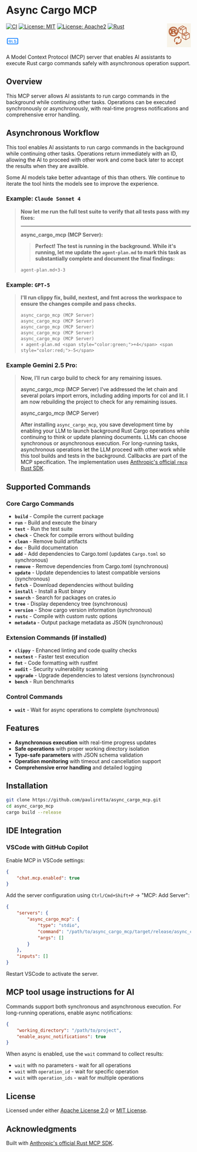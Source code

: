 # Async Cargo MCP

<img src="./assets/async-cargo-mcp-logo.png" height="65" align="right" alt="Async Cargo MCP Logo"/>

[![CI](https://github.com/paulirotta/async_cargo_mcp/actions/workflows/rust.yml/badge.svg)](https://github.com/paulirotta/async_cargo_mcp/actions/workflows/rust.yml)
[![License: MIT](https://img.shields.io/badge/License-MIT-yellow.svg)](https://opensource.org/licenses/MIT)
[![License: Apache2](https://img.shields.io/badge/License-Apache2.0-yellow.svg)](https://opensource.org/license/apache-2-0)
[![Rust](https://img.shields.io/badge/rust-1.70%2B-blue.svg)](https://www.rust-lang.org/)

<a href="https://github.com/paulirotta/async_cargo_mcp/security/code-scanning">
    <img src="assets/codeql.svg" height="35" alt="CodeQL Static Analysis"/>
<a>

A Model Context Protocol (MCP) server that enables AI assistants to execute Rust cargo commands safely with asynchronous operation support.

## Overview

This MCP server allows AI assistants to run cargo commands in the background while continuing other tasks. Operations can be executed synchronously or asynchronously, with real-time progress notifications and comprehensive error handling.

## Asynchronous Workflow

This tool enables AI assistants to run cargo commands in the background while continuing other tasks. Operations return immediately with an ID, allowing the AI to proceed with other work and come back later to accept the results when they are availble.

Some AI models take better advantage of this than others. We continue to iterate the tool hints the models see to improve the experience.

### Example: `Claude Sonnet 4`

> **Now let me run the full test suite to verify that all tests pass with my fixes:**
>
> ---
>
> **async_cargo_mcp (MCP Server):**
> > **Perfect! The test is running in the background. While it's running, let me update the `agent-plan.md` to mark this task as substantially complete and document the final findings:**
>
> ```
> agent-plan.md+3-3
> ```

### Example: `GPT-5`

> 
> **I'll run clippy fix, build, nextest, and fmt across the workspace to ensure the changes compile and pass checks.**
>
> ```
> async_cargo_mcp (MCP Server)
> async_cargo_mcp (MCP Server)
> async_cargo_mcp (MCP Server)
> async_cargo_mcp (MCP Server)
> async_cargo_mcp (MCP Server)  
> ⬇️ agent-plan.md <span style="color:green;">+4</span> <span style="color:red;">-5</span>

### Example Gemini 2.5 Pro:

> Now, I'll run cargo build to check for any remaining issues.
> 
> async_cargo_mcp (MCP Server)
> I've addressed the let chain and several polars import errors, including adding imports for col and lit. I am now rebuilding the project to check for any remaining issues.
> 
> async_cargo_mcp (MCP Server)
> 
> After installing `async_cargo_mcp`, you save development time by enabling your LLM to launch background Rust Cargo operations while continuing to think or update planning documents. LLMs can choose synchronous or asynchronous execution. For long-running tasks, asynchronous operations let the LLM proceed with other work while this tool builds and tests in the background. Callbacks are part of the MCP specification. The implementation uses [Anthropic's official `rmcp` Rust SDK](https://github.com/modelcontextprotocol/rust-sdk).

## Supported Commands

### Core Cargo Commands
- **`build`** - Compile the current package
- **`run`** - Build and execute the binary  
- **`test`** - Run the test suite
- **`check`** - Check for compile errors without building
- **`clean`** - Remove build artifacts
- **`doc`** - Build documentation
- **`add`** - Add dependencies to Cargo.toml (updates `Cargo.toml` so synchronous)
- **`remove`** - Remove dependencies from Cargo.toml (synchronous)
- **`update`** - Update dependencies to latest compatible versions (synchronous)
- **`fetch`** - Download dependencies without building
- **`install`** - Install a Rust binary
- **`search`** - Search for packages on crates.io
- **`tree`** - Display dependency tree (synchronous)
- **`version`** - Show cargo version information (synchronous)
- **`rustc`** - Compile with custom rustc options
- **`metadata`** - Output package metadata as JSON (synchronous)

### Extension Commands (if installed)
- **`clippy`** - Enhanced linting and code quality checks
- **`nextest`** - Faster test execution
- **`fmt`** - Code formatting with rustfmt
- **`audit`** - Security vulnerability scanning
- **`upgrade`** - Upgrade dependencies to latest versions (synchronous)
- **`bench`** - Run benchmarks

### Control Commands
- **`wait`** - Wait for async operations to complete (synchronous)

## Features

- **Asynchronous execution** with real-time progress updates
- **Safe operations** with proper working directory isolation
- **Type-safe parameters** with JSON schema validation
- **Operation monitoring** with timeout and cancellation support
- **Comprehensive error handling** and detailed logging

## Installation

```bash
git clone https://github.com/paulirotta/async_cargo_mcp.git
cd async_cargo_mcp
cargo build --release
```

## IDE Integration

### VSCode with GitHub Copilot

Enable MCP in VSCode settings:
```json
{
    "chat.mcp.enabled": true
}
```

Add the server configuration using `Ctrl/Cmd+Shift+P` → "MCP: Add Server":

```json
{
    "servers": {
        "async_cargo_mcp": {
            "type": "stdio",
            "command": "/path/to/async_cargo_mcp/target/release/async_cargo_mcp",
            "args": []
        }
    },
    "inputs": []
}
```

Restart VSCode to activate the server.

## MCP tool usage instructions for AI

Commands support both synchronous and asynchronous execution. For long-running operations, enable async notifications:

```json
{
    "working_directory": "/path/to/project",
    "enable_async_notifications": true
}
```

When async is enabled, use the `wait` command to collect results:
- `wait` with no parameters - wait for all operations
- `wait` with `operation_id` - wait for specific operation
- `wait` with `operation_ids` - wait for multiple operations

## License

Licensed under either [Apache License 2.0](APACHE_LICENSE.txt) or [MIT License](MIT_LICENSE.txt).

## Acknowledgments

Built with [Anthropic's official Rust MCP SDK](https://github.com/modelcontextprotocol/rust-sdk).
